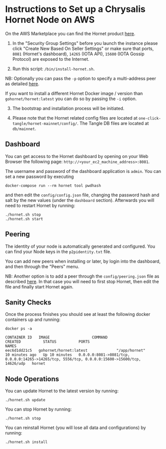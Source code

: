 # Instructions to Set up a Chrysalis Hornet Node on AWS

On the AWS Marketplace you can find the Hornet product [here](https://aws.amazon.com/marketplace/TBD). 

1. In the "Security Group Settings" before you launch the instance please click "Create New Based On Seller Settings" or make sure that ports, `8081` (Hornet's dashboard), `14265` (IOTA API), `15600` (IOTA Gossip Protocol) are exposed to the Internet. 

2. Run this script: `/bin/install-hornet.sh`. 

NB: Optionally you can pass the  `-p` option to specify a multi-address peer as detailed [here](https://hornet.docs.iota.org/post_installation/peering.html). 

If you want to install a different Hornet Docker image / version than `gohornet/hornet:latest` you can do so by passing the `-i` option. 

3. The bootstrap and installation process will be initiated. 

4. Please note that the Hornet related config files are located at `one-click-tangle/hornet-mainnet/config/`. The Tangle DB files are located at `db/mainnet`. 

## Dashboard

You can get access to the Hornet dashboard by opening on your Web Browser the following page: `http://<your_ec2_machine_address>:8081`. 

The username and password of the dashboard application is `admin`. You can set a new password by executing

```console
docker-compose run --rm hornet tool pwdhash 
```
and then edit the `config/config.json` file, changing the password hash and salt by the new values (under the  `dashboard` section). Afterwards you will need to restart Hornet by running: 

```console
./hornet.sh stop
./hornet.sh start
```

## Peering

The identity of your node is automatically generated and configured. You can find your Node keys in the `p2pidentity.txt` file. 

You can add new peers when installing or later, by login into the dashboard, and then through the "Peers" menu. 

NB: Another option is to add a peer through the `config/peering.json` file as described [here](https://hornet.docs.iota.org/post_installation/peering.html). In that case you will need to first stop Hornet, then edit the file and finally start Hornet again. 

## Sanity Checks

Once the process finishes you should see at least the following docker containers up and running:

```console
docker ps -a
```

```console
CONTAINER ID   IMAGE                   COMMAND                  CREATED          STATUS          PORTS                                                                                             NAMES
eec6d1dd21c5   gohornet/hornet:latest             "/app/hornet"            10 minutes ago   Up 10 minutes   0.0.0.0:8081->8081/tcp, 0.0.0.0:14265->14265/tcp, 5556/tcp, 0.0.0.0:15600->15600/tcp, 14626/udp   hornet
```

## Node Operations

You can update Hornet to the latest version by running:

```console
./hornet.sh update
```

You can stop Hornet by running:

```console
./hornet.sh stop
```

You can reinstall Hornet (you will lose all data and configurations) by running:

```console
./hornet.sh install
```
